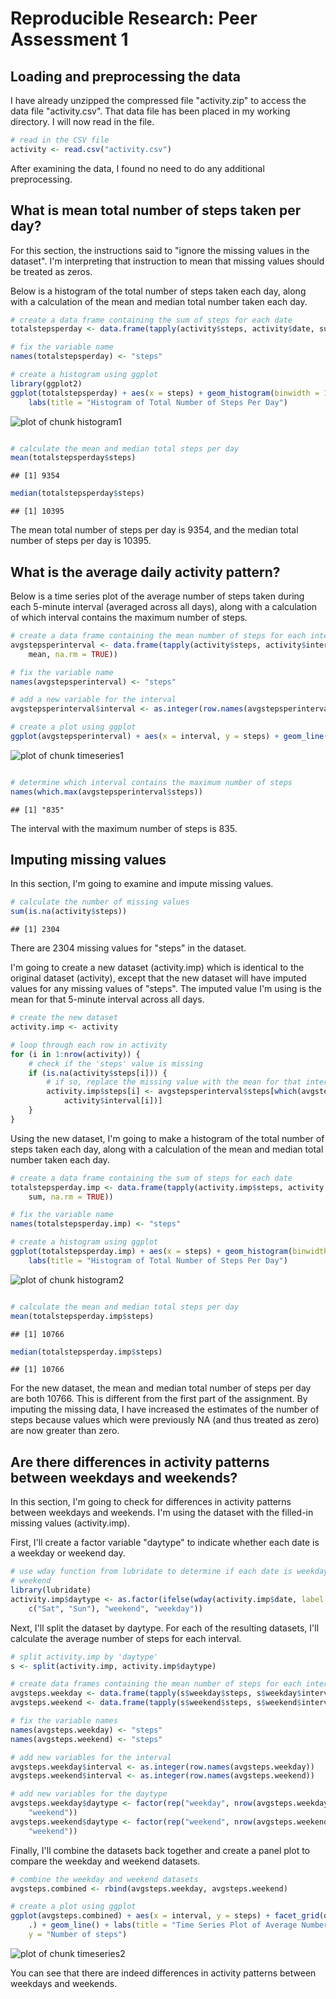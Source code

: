 # Reproducible Research: Peer Assessment 1

## Loading and preprocessing the data

I have already unzipped the compressed file "activity.zip" to access the data file "activity.csv". That data file has been placed in my working directory. I will now read in the file.


```r
# read in the CSV file
activity <- read.csv("activity.csv")
```


After examining the data, I found no need to do any additional preprocessing.

## What is mean total number of steps taken per day?

For this section, the instructions said to "ignore the missing values in the dataset". I'm interpreting that instruction to mean that missing values should be treated as zeros.

Below is a histogram of the total number of steps taken each day, along with a calculation of the mean and median total number taken each day.


```r
# create a data frame containing the sum of steps for each date
totalstepsperday <- data.frame(tapply(activity$steps, activity$date, sum, na.rm = TRUE))

# fix the variable name
names(totalstepsperday) <- "steps"

# create a histogram using ggplot
library(ggplot2)
ggplot(totalstepsperday) + aes(x = steps) + geom_histogram(binwidth = 1000) + 
    labs(title = "Histogram of Total Number of Steps Per Day")
```

![plot of chunk histogram1](figure/histogram1.png) 

```r

# calculate the mean and median total steps per day
mean(totalstepsperday$steps)
```

```
## [1] 9354
```

```r
median(totalstepsperday$steps)
```

```
## [1] 10395
```


The mean total number of steps per day is 9354, and the median total number of steps per day is 10395.

## What is the average daily activity pattern?

Below is a time series plot of the average number of steps taken during each 5-minute interval (averaged across all days), along with a calculation of which interval contains the maximum number of steps.


```r
# create a data frame containing the mean number of steps for each interval
avgstepsperinterval <- data.frame(tapply(activity$steps, activity$interval, 
    mean, na.rm = TRUE))

# fix the variable name
names(avgstepsperinterval) <- "steps"

# add a new variable for the interval
avgstepsperinterval$interval <- as.integer(row.names(avgstepsperinterval))

# create a plot using ggplot
ggplot(avgstepsperinterval) + aes(x = interval, y = steps) + geom_line() + labs(title = "Time Series Plot of Average Number of Steps Per Interval")
```

![plot of chunk timeseries1](figure/timeseries1.png) 

```r

# determine which interval contains the maximum number of steps
names(which.max(avgstepsperinterval$steps))
```

```
## [1] "835"
```


The interval with the maximum number of steps is 835.

## Imputing missing values

In this section, I'm going to examine and impute missing values.


```r
# calculate the number of missing values
sum(is.na(activity$steps))
```

```
## [1] 2304
```


There are 2304 missing values for "steps" in the dataset.

I'm going to create a new dataset (activity.imp) which is identical to the original dataset (activity), except that the new dataset will have imputed values for any missing values of "steps". The imputed value I'm using is the mean for that 5-minute interval across all days.


```r
# create the new dataset
activity.imp <- activity

# loop through each row in activity
for (i in 1:nrow(activity)) {
    # check if the 'steps' value is missing
    if (is.na(activity$steps[i])) {
        # if so, replace the missing value with the mean for that interval
        activity.imp$steps[i] <- avgstepsperinterval$steps[which(avgstepsperinterval$interval == 
            activity$interval[i])]
    }
}
```


Using the new dataset, I'm going to make a histogram of the total number of steps taken each day, along with a calculation of the mean and median total number taken each day.


```r
# create a data frame containing the sum of steps for each date
totalstepsperday.imp <- data.frame(tapply(activity.imp$steps, activity.imp$date, 
    sum, na.rm = TRUE))

# fix the variable name
names(totalstepsperday.imp) <- "steps"

# create a histogram using ggplot
ggplot(totalstepsperday.imp) + aes(x = steps) + geom_histogram(binwidth = 1000) + 
    labs(title = "Histogram of Total Number of Steps Per Day")
```

![plot of chunk histogram2](figure/histogram2.png) 

```r

# calculate the mean and median total steps per day
mean(totalstepsperday.imp$steps)
```

```
## [1] 10766
```

```r
median(totalstepsperday.imp$steps)
```

```
## [1] 10766
```


For the new dataset, the mean and median total number of steps per day are both 10766. This is different from the first part of the assignment. By imputing the missing data, I have increased the estimates of the number of steps because values which were previously NA (and thus treated as zero) are now greater than zero.

## Are there differences in activity patterns between weekdays and weekends?

In this section, I'm going to check for differences in activity patterns between weekdays and weekends. I'm using the dataset with the filled-in missing values (activity.imp).

First, I'll create a factor variable "daytype" to indicate whether each date is a weekday or weekend day.


```r
# use wday function from lubridate to determine if each date is weekday or
# weekend
library(lubridate)
activity.imp$daytype <- as.factor(ifelse(wday(activity.imp$date, label = TRUE) %in% 
    c("Sat", "Sun"), "weekend", "weekday"))
```


Next, I'll split the dataset by daytype. For each of the resulting datasets, I'll calculate the average number of steps for each interval.


```r
# split activity.imp by 'daytype'
s <- split(activity.imp, activity.imp$daytype)

# create data frames containing the mean number of steps for each interval
avgsteps.weekday <- data.frame(tapply(s$weekday$steps, s$weekday$interval, mean))
avgsteps.weekend <- data.frame(tapply(s$weekend$steps, s$weekend$interval, mean))

# fix the variable names
names(avgsteps.weekday) <- "steps"
names(avgsteps.weekend) <- "steps"

# add new variables for the interval
avgsteps.weekday$interval <- as.integer(row.names(avgsteps.weekday))
avgsteps.weekend$interval <- as.integer(row.names(avgsteps.weekend))

# add new variables for the daytype
avgsteps.weekday$daytype <- factor(rep("weekday", nrow(avgsteps.weekday)), levels = c("weekday", 
    "weekend"))
avgsteps.weekend$daytype <- factor(rep("weekend", nrow(avgsteps.weekend)), levels = c("weekday", 
    "weekend"))
```


Finally, I'll combine the datasets back together and create a panel plot to compare the weekday and weekend datasets.


```r
# combine the weekday and weekend datasets
avgsteps.combined <- rbind(avgsteps.weekday, avgsteps.weekend)

# create a plot using ggplot
ggplot(avgsteps.combined) + aes(x = interval, y = steps) + facet_grid(daytype ~ 
    .) + geom_line() + labs(title = "Time Series Plot of Average Number of Steps Per Interval: Comparing Weekday (top) vs. Weekend (bottom)", 
    y = "Number of steps")
```

![plot of chunk timeseries2](figure/timeseries2.png) 


You can see that there are indeed differences in activity patterns between weekdays and weekends.
